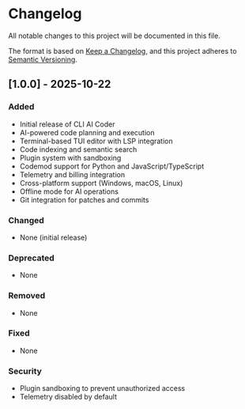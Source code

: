 # Changelog

All notable changes to this project will be documented in this file.

The format is based on [Keep a Changelog](https://keepachangelog.com/en/1.0.0/),
and this project adheres to [Semantic Versioning](https://semver.org/spec/v2.0.0.html).

## [1.0.0] - 2025-10-22

### Added

- Initial release of CLI AI Coder
- AI-powered code planning and execution
- Terminal-based TUI editor with LSP integration
- Code indexing and semantic search
- Plugin system with sandboxing
- Codemod support for Python and JavaScript/TypeScript
- Telemetry and billing integration
- Cross-platform support (Windows, macOS, Linux)
- Offline mode for AI operations
- Git integration for patches and commits

### Changed

- None (initial release)

### Deprecated

- None

### Removed

- None

### Fixed

- None

### Security

- Plugin sandboxing to prevent unauthorized access
- Telemetry disabled by default
